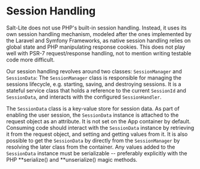 # Session Handling

Salt-Lite does not use PHP's built-in session handling. Instead, it uses its
own session handling mechanism, modeled after the ones implemented by the Laravel
and Symfony Frameworks, as native session handling relies on global state and PHP
manipulating response cookies. This does not play well with PSR-7 request/response
handling, not to mention writing testable code more difficult.

Our session handling revolves around two classes: `SessionManager` and `SessionData`:
The `SessionManager` class is responsible for managing the sessions lifecycle, e.g.
starting, saving, and destroying sessions. It is a stateful service class that holds
a reference to the current `SessionId` and `SessionData`, and interacts with the
configured `SessionHandler`.

The `SessionData` class is a key-value store for session data. As part of enabling
the user session, the `SessionData` instance is attached to the request object as
an attribute. It is not set on the App container by default. Consuming code
should interact with the `SessionData` instance by retrieving it from the request
object, and setting and getting values from it. It is also possible to get the
`SessionData` by directly from the `SessionManager` by resolving the later class
from the container. Any values added to the `SessionData` instance must be
serializable -- preferably explicitly with the PHP **serialize() and **unserialize()
magic methods.
